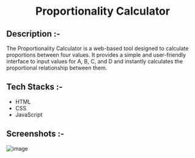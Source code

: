 # <p align="center">Proportionality Calculator</p>

## Description :-

The Proportionality Calculator is a web-based tool designed to calculate proportions between four values. It provides a simple and user-friendly interface to input values for A, B, C, and D and instantly calculates the proportional relationship between them.

## Tech Stacks :-

- HTML
- CSS
- JavaScript

## Screenshots :-

![image](https://github.com/Rakesh9100/CalcDiverse/assets/73993775/0919b12e-3bd5-4dd8-9059-10587e7debb8)
